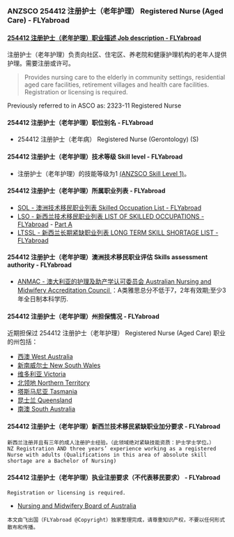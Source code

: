 ### ANZSCO 254412 注册护士（老年护理） Registered Nurse (Aged Care) - FLYabroad ###

####  [254412 注册护士（老年护理）职业描述 Job description - FLYabroad](http://www.flyabroadvisa.com/anzsco/2544.html#254412)

注册护士（老年护理）负责向社区、住宅区、养老院和健康护理机构的老年人提供护理。需要注册或许可。

> Provides nursing care to the elderly in community settings, residential aged care facilities, retirement villages and health care facilities. Registration or licensing is required.

Previously referred to in ASCO as: 
2323-11 Registered Nurse

#### 254412 注册护士（老年护理）职位别名 - FLYabroad
 
- 254412	 注册护士（老年病） Registered Nurse (Gerontology) (S)

#### 254412 注册护士（老年护理）技术等级 Skill level - FLYabroad

- 注册护士（老年护理）的技能等级为1 [(ANZSCO Skill Level 1)](http://www.flyabroadvisa.com/anzsco/)。

#### 254412 注册护士（老年护理）所属职业列表 - FLYabroad

- [SOL - 澳洲技术移民职业列表 Skilled Occupation List - FLYabroad](http://www.flyabroadvisa.com/sol/)
- [LSO - 新西兰技术移民职业列表 LIST OF SKILLED OCCUPATIONS - FLYabroad](http://nz.flyabroadvisa.com/lso/) - [Part A](parta)
- [LTSSL - 新西兰长期紧缺职业列表 LONG TERM SKILL SHORTAGE LIST - FLYabroad](http://nz.flyabroadvisa.com/work-residence/ltssl.html)

#### 254412 注册护士（老年护理）澳洲技术移民职业评估 Skills assessment authority - FLYabroad

- [ANMAC - 澳大利亚的护理及助产学认可委员会 Australian Nursing and Midwifery Accreditation Council ](http://www.flyabroadvisa.com/ass/anmac.html)：A类雅思总分不低于7，2年有效期;至少3年全日制本科学历.

#### 254412 注册护士（老年护理）州担保情况 - FLYabroad

近期担保过 254412 注册护士（老年护理） Registered Nurse (Aged Care) 职业的州包括：

- [西澳 West Australia](http://www.flyabroadvisa.com/zdb/wa.html)
- [新南威尔士 New South Wales](http://www.flyabroadvisa.com/zdb/nsw.html)
- [维多利亚 Victoria](http://www.flyabroadvisa.com/zdb/vic.html)
- [北领地 Northern Territory](http://www.flyabroadvisa.com/zdb/nt.html)
- [塔斯马尼亚 Tasmania](http://www.flyabroadvisa.com/zdb/tas.html)
- [昆士兰 Queensland](http://www.flyabroadvisa.com/zdb/qld.html)
- [南澳 South Australia](http://www.flyabroadvisa.com/zdb/sa.html)

#### 254412 注册护士（老年护理）新西兰技术移民紧缺职业加分要求 - FLYabroad

    新西兰注册并且有三年的成人注册护士经验。（此领域绝对紧缺技能资质：护士学士学位。）
    NZ Registration AND three years’ experience working as a registered Nurse with adults (Qualifications in this area of absolute skill shortage are a Bachelor of Nursing)

#### 254412 注册护士（老年护理）执业注册要求（不代表移民要求） - FLYabroad

    Registration or licensing is required.

- [Nursing and Midwifery Board of Australia ](http://www.nursingmidwiferyboard.gov.au/)

`本文由飞出国（FLYabroad @Copyright）独家整理完成，请尊重知识产权，不要以任何形式散布和传播。`